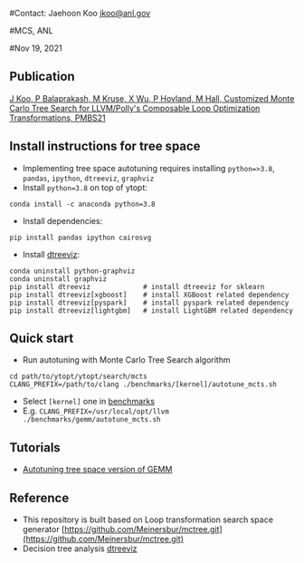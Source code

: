 #Contact: Jaehoon Koo <jkoo@anl.gov>

#MCS, ANL

#Nov 19, 2021

## Publication
[J Koo, P Balaprakash, M Kruse, X Wu, P Hovland, M Hall, Customized Monte Carlo Tree Search for LLVM/Polly's Composable Loop Optimization Transformations, PMBS21](https://scwpub21:conf21%2f%2f@conferences.computer.org/scwpub/pdfs/PMBS2021-vSqRXl4nJSV5KT4jWO5cW/111800a082/111800a082.pdf)

## Install instructions for tree space 
* Implementing tree space autotuning requires installing ``python=>3.8``, ``pandas``, ``ipython``, ``dtreeviz``, ``graphviz``
* Install ``python=3.8`` on top of ytopt: 
```
conda install -c anaconda python=3.8
```
* Install dependencies:
```
pip install pandas ipython cairosvg 
```
* Install [dtreeviz](https://github.com/parrt/dtreeviz.git):
```
conda uninstall python-graphviz
conda uninstall graphviz
pip install dtreeviz             # install dtreeviz for sklearn
pip install dtreeviz[xgboost]    # install XGBoost related dependency
pip install dtreeviz[pyspark]    # install pyspark related dependency
pip install dtreeviz[lightgbm]   # install LightGBM related dependency
```

## Quick start
* Run autotuning with Monte Carlo Tree Search algorithm 
```
cd path/to/ytopt/ytopt/search/mcts
CLANG_PREFIX=/path/to/clang ./benchmarks/[kernel]/autotune_mcts.sh  
```
* Select ``[kernel]`` one in [benchmarks](https://github.com/ytopt-team/ytopt/blob/mcts/ytopt/cmcts/benchmarks/)
* E.g. ``CLANG_PREFIX=/usr/local/opt/llvm ./benchmarks/gemm/autotune_mcts.sh ``
<!-- * Select ``[search algorithm]`` one of  ``mcts``, ``gg``, ``rs``, ``bs`` -->

## Tutorials
* [Autotuning tree space version of GEMM](https://github.com/ytopt-team/ytopt/blob/mcts/docs/tutorials/mcts-gemm/tutorial-mcts-gemm.md)

## Reference
* This repository is built based on Loop transformation search space generator [https://github.com/Meinersbur/mctree.git](https://github.com/Meinersbur/mctree.git)
* Decision tree analysis [dtreeviz](https://github.com/parrt/dtreeviz.git)
